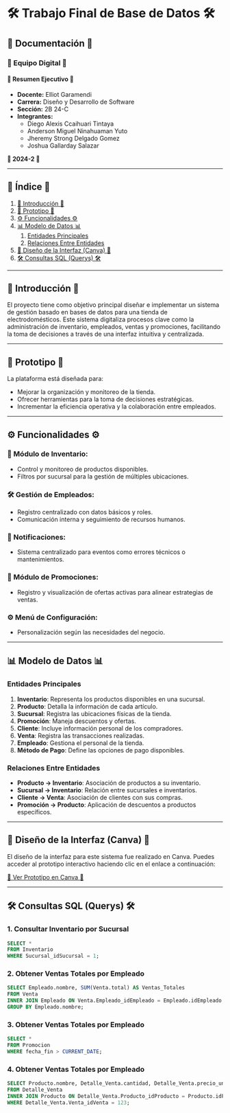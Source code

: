 # 🛠️ Trabajo Final de Base de Datos 🛠️

## 📄 Documentación 📄

### 🚀 Equipo Digital 🚀
#### 📑 Resumen Ejecutivo 📑

- **Docente:** Elliot Garamendi  
- **Carrera:** Diseño y Desarrollo de Software  
- **Sección:** 2B 24-C  
- **Integrantes:**
  - Diego Alexis Ccaihuari Tintaya
  - Anderson Miguel Ninahuaman Yuto
  - Jheremy Strong Delgado Gomez
  - Joshua Gallarday Salazar

**📅 2024-2 📅**

---

## 📑 Índice 📑
1. [📄 Introducción 📄](#📄-introducción-📄)
2. [🚀 Prototipo 🚀](#🚀-prototipo-🚀)
3. [⚙️ Funcionalidades ⚙️](#⚙️-funcionalidades-⚙️)
4. [📊 Modelo de Datos 📊](#📊-modelo-de-datos-📊)
   1. [Entidades Principales](#entidades-principales)
   2. [Relaciones Entre Entidades](#relaciones-entre-entidades)
5. [🎨 Diseño de la Interfaz (Canva) 🎨](#🎨-diseño-de-la-interfaz-canva-🎨)
6. [🛠️ Consultas SQL (Querys) 🛠️](#🛠️-consultas-sql-querys-🛠️)

---

## 📄 Introducción 📄

El proyecto tiene como objetivo principal diseñar e implementar un sistema de gestión basado en bases de datos para una tienda de electrodomésticos. Este sistema digitaliza procesos clave como la administración de inventario, empleados, ventas y promociones, facilitando la toma de decisiones a través de una interfaz intuitiva y centralizada.

---

## 🚀 Prototipo 🚀

La plataforma está diseñada para:
- Mejorar la organización y monitoreo de la tienda.
- Ofrecer herramientas para la toma de decisiones estratégicas.
- Incrementar la eficiencia operativa y la colaboración entre empleados.

---

## ⚙️ Funcionalidades ⚙️

### 🛒 Módulo de Inventario:
- Control y monitoreo de productos disponibles.
- Filtros por sucursal para la gestión de múltiples ubicaciones.

### 🛠️ Gestión de Empleados:
- Registro centralizado con datos básicos y roles.
- Comunicación interna y seguimiento de recursos humanos.

### 🔔 Notificaciones:
- Sistema centralizado para eventos como errores técnicos o mantenimientos.

### 💸 Módulo de Promociones:
- Registro y visualización de ofertas activas para alinear estrategias de ventas.

### ⚙️ Menú de Configuración:
- Personalización según las necesidades del negocio.

---

## 📊 Modelo de Datos 📊

### Entidades Principales
1. **Inventario**: Representa los productos disponibles en una sucursal.  
2. **Producto**: Detalla la información de cada artículo.  
3. **Sucursal**: Registra las ubicaciones físicas de la tienda.  
4. **Promoción**: Maneja descuentos y ofertas.  
5. **Cliente**: Incluye información personal de los compradores.  
6. **Venta**: Registra las transacciones realizadas.  
7. **Empleado**: Gestiona el personal de la tienda.  
8. **Método de Pago**: Define las opciones de pago disponibles.  

### Relaciones Entre Entidades
- **Producto → Inventario**: Asociación de productos a su inventario.
- **Sucursal → Inventario**: Relación entre sucursales e inventarios.
- **Cliente → Venta**: Asociación de clientes con sus compras.
- **Promoción → Producto**: Aplicación de descuentos a productos específicos.

---

## 🎨 Diseño de la Interfaz (Canva) 🎨

El diseño de la interfaz para este sistema fue realizado en Canva. Puedes acceder al prototipo interactivo haciendo clic en el enlace a continuación:  

[🎨 Ver Prototipo en Canva 🎨](https://www.canva.com/design/DAGYUHnDdzg/n1P7AFnxRfNyjsuhlsybag/edit)  

---

## 🛠️ Consultas SQL (Querys) 🛠️

### 1. Consultar Inventario por Sucursal
```sql
SELECT * 
FROM Inventario 
WHERE Sucursal_idSucursal = 1;
```
### 2. Obtener Ventas Totales por Empleado
```sql
SELECT Empleado.nombre, SUM(Venta.total) AS Ventas_Totales
FROM Venta
INNER JOIN Empleado ON Venta.Empleado_idEmpleado = Empleado.idEmpleado
GROUP BY Empleado.nombre;
```
### 3. Obtener Ventas Totales por Empleado
```sql
SELECT * 
FROM Promocion 
WHERE fecha_fin > CURRENT_DATE;
```
### 4. Obtener Ventas Totales por Empleado
```sql
SELECT Producto.nombre, Detalle_Venta.cantidad, Detalle_Venta.precio_unitario
FROM Detalle_Venta
INNER JOIN Producto ON Detalle_Venta.Producto_idProducto = Producto.idProducto
WHERE Detalle_Venta.Venta_idVenta = 123;

```
